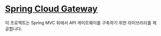 # [Spring Cloud Gateway](https://spring.io/projects/spring-cloud-gateway)

이 프로젝트는 Spring MVC 위에서 API 게이트웨이를 구축하기 위한 라이브러리를 제공합니다.
